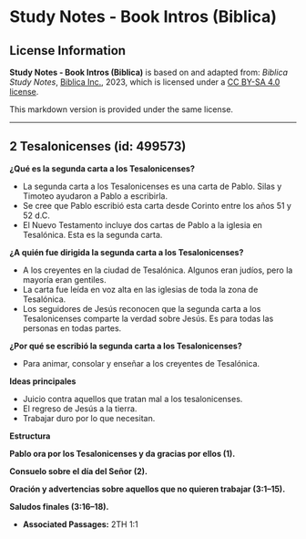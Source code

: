 # Study Notes - Book Intros (Biblica)

## License Information

**Study Notes - Book Intros (Biblica)** is based on and adapted from: _Biblica Study Notes_, [Biblica Inc.](https://www.biblica.com/), 2023, which is licensed under a [CC BY-SA 4.0 license](https://creativecommons.org/licenses/by-sa/4.0/legalcode.en).

This markdown version is provided under the same license.



--------------------------------

## 2 Tesalonicenses (id: 499573)

**¿Qué es la segunda carta a los Tesalonicenses?**

* La segunda carta a los Tesalonicenses es una carta de Pablo. Silas y Timoteo ayudaron a Pablo a escribirla.
* Se cree que Pablo escribió esta carta desde Corinto entre los años 51 y 52 d.C.
* El Nuevo Testamento incluye dos cartas de Pablo a la iglesia en Tesalónica. Esta es la segunda carta.

**¿A quién fue dirigida la segunda carta a los Tesalonicenses?**

* A los creyentes en la ciudad de Tesalónica. Algunos eran judíos, pero la mayoría eran gentiles.
* La carta fue leída en voz alta en las iglesias de toda la zona de Tesalónica.
* Los seguidores de Jesús reconocen que la segunda carta a los Tesalonicenses comparte la verdad sobre Jesús. Es para todas las personas en todas partes.

**¿Por qué se escribió la segunda carta a los Tesalonicenses?**

* Para animar, consolar y enseñar a los creyentes de Tesalónica.

**Ideas principales**

* Juicio contra aquellos que tratan mal a los tesalonicenses.
* El regreso de Jesús a la tierra.
* Trabajar duro por lo que necesitan.

**Estructura**

**Pablo ora por los Tesalonicenses y da gracias por ellos (1\).**

**Consuelo sobre el día del Señor (2\).**

**Oración y advertencias sobre aquellos que no quieren trabajar (3:1–15\).**

**Saludos finales (3:16–18\).**

* **Associated Passages:** 2TH 1:1


